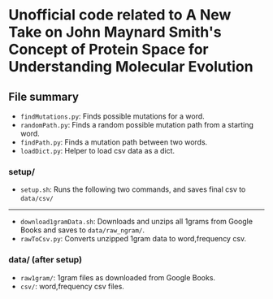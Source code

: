 # Unofficial code related to A New Take on John Maynard Smith's Concept of Protein Space for Understanding Molecular Evolution

## File summary

- `findMutations.py`: Finds possible mutations for a word.
- `randomPath.py`: Finds a random possible mutation path from a starting word.
- `findPath.py`: Finds a mutation path between two words.
- `loadDict.py`: Helper to load csv data as a dict.

### setup/

- `setup.sh`: Runs the following two commands, and saves final csv to `data/csv/`
---
- `download1gramData.sh`: Downloads and unzips all 1grams from Google Books and saves to `data/raw_ngram/`.
- `rawToCsv.py`: Converts unzipped 1gram data to word,frequency csv.

### data/ (after setup)

- `raw1gram/`: 1gram files as downloaded from Google Books.
- `csv/`: word,frequency csv files.